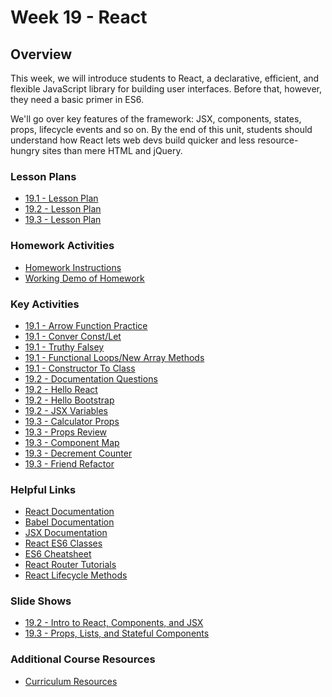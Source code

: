 # Week 19 - React

## Overview

This week, we will introduce students to React, a declarative, efficient, and flexible JavaScript library for building user interfaces. Before that, however,
they need a basic primer in ES6.

We'll go over key features of the framework: JSX, components, states, props, lifecycle events and so on. By the end of this unit, students should understand how React lets web devs build quicker and less resource-hungry sites than mere HTML and jQuery.

### Lesson Plans

* [19.1 - Lesson Plan](01-Day/01-Day-LessonPlan.md)
* [19.2 - Lesson Plan](02-Day/02-Day-LessonPlan.md)
* [19.3 - Lesson Plan](03-Day/03-Day-LessonPlan.md)

### Homework Activities

* [Homework Instructions](../../../01-Class-Content/20-react/02-Homework/Instructions/homework_instructions.md)
* [Working Demo of Homework](https://react-google-books-fsf.herokuapp.com/)

### Key Activities

* [19.1 - Arrow Function Practice](../../../01-Class-Content/19-react/01-Activities/02-Stu_ArrowFunctionPractice)
* [19.1 - Conver Const/Let](../../../01-Class-Content/19-react/01-Activities/05-Stu_ConvertConstLetArrow)
* [19.1 - Truthy Falsey](../../../01-Class-Content/19-react/01-Activities/07-Stu_TruthyFalsey)
* [19.1 - Functional Loops/New Array Methods](../../../01-Class-Content/19-react/01-Activities/09-Stu_FunctionalLoops)
* [19.1 - Constructor To Class](../../../01-Class-Content/19-react/01-Activities/11-Stu_ConstructorToClass)
* [19.2 - Documentation Questions](../../../01-Class-Content/19-react/01-Activities/14-Stu_DocumentationQuestions)
* [19.2 - Hello React](../../../01-Class-Content/19-react/01-Activities/15-Stu_HelloReact)
* [19.2 - Hello Bootstrap](../../../01-Class-Content/19-react/01-Activities/18-Stu_HelloBootstrap)
* [19.2 - JSX Variables](../../../01-Class-Content/19-react/01-Activities/20-Stu_JSXVariables)
* [19.3 - Calculator Props](../../../01-Class-Content/19-react/01-Activities/24-Stu_PropsCalculator)
* [19.3 - Props Review](../../../01-Class-Content/19-react/01-Activities/25-Stu_PropsReview)
* [19.3 - Component Map](../../../01-Class-Content/19-react/01-Activities/26-Stu_ComponentMap)
* [19.3 - Decrement Counter](../../../01-Class-Content/19-react/01-Activities/28-Stu_DecrementCounter)
* [19.3 - Friend Refactor](../../../01-Class-Content/19-react/01-Activities/29-Stu_FriendRefactor)

### Helpful Links

* [React Documentation](https://facebook.github.io/react/docs/getting-started.html)
* [Babel Documentation](https://babeljs.io/docs/setup/#installation)
* [JSX Documentation](https://facebook.github.io/react/docs/jsx-in-depth.html)
* [React ES6 Classes](https://facebook.github.io/react/docs/reusable-components.html#es6-classes)
* [ES6 Cheatsheet](https://github.com/DrkSephy/es6-cheatsheet)
* [React Router Tutorials](https://github.com/ReactTraining/react-router/tree/master/docs)
* [React Lifecycle Methods](https://levelup.gitconnected.com/componentdidmakesense-react-lifecycle-explanation-393dcb19e459)

### Slide Shows

* [19.2 - Intro to React, Components, and JSX](https://docs.google.com/presentation/d/1mWqLeDJSX8_KFEBi_FZc_mAfBadOGhu53CkA0TABvfk/edit?usp=sharing)
* [19.3 - Props, Lists, and Stateful Components](https://docs.google.com/presentation/d/19SsC7LwFCAlubrq7kZt5yVysvnYYodjUYjOiTV0oL0Q/edit?usp=sharing)

### Additional Course Resources

* [Curriculum Resources](https://github.com/coding-boot-camp/curriculum-resources)
